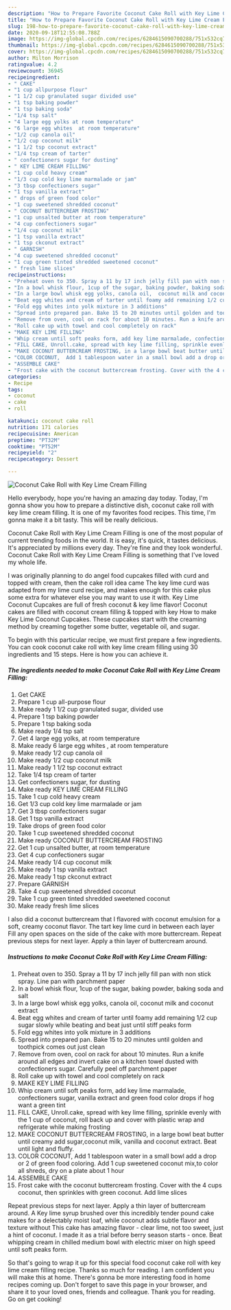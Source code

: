 ```yaml
---
description: "How to Prepare Favorite Coconut Cake Roll with Key Lime Cream Filling"
title: "How to Prepare Favorite Coconut Cake Roll with Key Lime Cream Filling"
slug: 198-how-to-prepare-favorite-coconut-cake-roll-with-key-lime-cream-filling
date: 2020-09-18T12:55:08.788Z
image: https://img-global.cpcdn.com/recipes/6284615090700288/751x532cq70/coconut-cake-roll-with-key-lime-cream-filling-recipe-main-photo.jpg
thumbnail: https://img-global.cpcdn.com/recipes/6284615090700288/751x532cq70/coconut-cake-roll-with-key-lime-cream-filling-recipe-main-photo.jpg
cover: https://img-global.cpcdn.com/recipes/6284615090700288/751x532cq70/coconut-cake-roll-with-key-lime-cream-filling-recipe-main-photo.jpg
author: Milton Morrison
ratingvalue: 4.2
reviewcount: 36945
recipeingredient:
- " CAKE"
- "1 cup allpurpose flour"
- "1 1/2 cup granulated sugar divided use"
- "1 tsp baking powder"
- "1 tsp baking soda"
- "1/4 tsp salt"
- "4 large egg yolks at room temperature"
- "6 large egg whites  at room temperature"
- "1/2 cup canola oil"
- "1/2 cup coconut milk"
- "1 1/2 tsp coconut extract"
- "1/4 tsp cream of tarter"
- " confectioners sugar for dusting"
- " KEY LIME CREAM FILLING"
- "1 cup cold heavy cream"
- "1/3 cup cold key lime marmalade or jam"
- "3 tbsp confectioners sugar"
- "1 tsp vanilla extract"
- " drops of green food color"
- "1 cup sweetened shredded coconut"
- " COCONUT BUTTERCREAM FROSTING"
- "1 cup unsalted butter at room temperature"
- "4 cup confectioners sugar"
- "1/4 cup coconut milk"
- "1 tsp vanilla extract"
- "1 tsp ckconut extract"
- " GARNISH"
- "4 cup sweetened shredded coconut"
- "1 cup green tinted shredded sweetened coconut"
- " fresh lime slices"
recipeinstructions:
- "Preheat oven to 350. Spray a 11 by 17 inch jelly fill pan with non stick spray. Line pan with parchment paper"
- "In a bowl whisk flour, 1cup of the sugar, baking powder, baking soda and salt"
- "In a large bowl whisk egg yolks, canola oil,  coconut milk and coconut extract"
- "Beat egg whites and cream of tarter until foamy add remaining 1/2 cup sugar  slowly while beating and beat just until stiff peaks form"
- "Fold egg whites into yolk mixture in 3 additions"
- "Spread into prepared pan. Bake 15 to 20 minutes until golden and toothpick comes out just clean"
- "Remove from oven, cool on rack for about 10 minutes. Run a knife around all edges and invert cake on a kitchen towel dusted with confectioners sugar. Carefully peel off parchment paper"
- "Roll cake up with towel and cool completely on rack"
- "MAKE KEY LIME FILLING"
- "Whip cream until soft peaks form, add key lime marmalade, confectioners sugar, vanilla extract and green food color drops if hog want a green tint"
- "FILL CAKE, Unroll.cake, spread with key lime filling, sprinkle evenly with the 1 cup of coconut, roll back up and cover with plastic wrap and refrigerate while making frosting"
- "MAKE COCONUT BUTTERCREAM FROSTING, in a large bowl beat butter until creamy add sugar,coconut milk, vanilla and coconut extract. Beat until light and fluffy."
- "COLOR COCONUT,  Add 1 tablespoon water in a small bowl add a drop or 2 of green food coloring. Add 1 cup sweetened coconut mix,to color all shreds, dry on a plate about 1 hour"
- "ASSEMBLE CAKE"
- "Frost cake with the coconut buttercream frosting. Cover with the 4 cups coconut, then sprinkles with green coconut. Add lime slices"
categories:
- Recipe
tags:
- coconut
- cake
- roll

katakunci: coconut cake roll 
nutrition: 171 calories
recipecuisine: American
preptime: "PT32M"
cooktime: "PT52M"
recipeyield: "2"
recipecategory: Dessert

---
```



![Coconut Cake Roll with Key Lime Cream Filling](https://img-global.cpcdn.com/recipes/6284615090700288/751x532cq70/coconut-cake-roll-with-key-lime-cream-filling-recipe-main-photo.jpg)

Hello everybody, hope you're having an amazing day today. Today, I'm gonna show you how to prepare a distinctive dish, coconut cake roll with key lime cream filling. It is one of my favorites food recipes. This time, I'm gonna make it a bit tasty. This will be really delicious.

Coconut Cake Roll with Key Lime Cream Filling is one of the most popular of current trending foods in the world. It is easy, it's quick, it tastes delicious. It's appreciated by millions every day. They're fine and they look wonderful. Coconut Cake Roll with Key Lime Cream Filling is something that I've loved my whole life.

I was originally planning to do angel food cupcakes filled with curd and topped with cream, then the cake roll idea came The key lime curd was adapted from my lime curd recipe, and makes enough for this cake plus some extra for whatever else you may want to use it with. Key Lime Coconut Cupcakes are full of fresh coconut &amp; key lime flavor! Coconut cakes are filled with coconut cream filling &amp; topped with key How to make Key Lime Coconut Cupcakes. These cupcakes start with the creaming method by creaming together some butter, vegetable oil, and sugar.


To begin with this particular recipe, we must first prepare a few ingredients. You can cook coconut cake roll with key lime cream filling using 30 ingredients and 15 steps. Here is how you can achieve it.

<!--inarticleads1-->

##### The ingredients needed to make Coconut Cake Roll with Key Lime Cream Filling:

1. Get  CAKE
1. Prepare 1 cup all-purpose flour
1. Make ready 1 1/2 cup granulated sugar, divided use
1. Prepare 1 tsp baking powder
1. Prepare 1 tsp baking soda
1. Make ready 1/4 tsp salt
1. Get 4 large egg yolks, at room temperature
1. Make ready 6 large egg whites , at room temperature
1. Make ready 1/2 cup canola oil
1. Make ready 1/2 cup coconut milk
1. Make ready 1 1/2 tsp coconut extract
1. Take 1/4 tsp cream of tarter
1. Get  confectioners sugar, for dusting
1. Make ready  KEY LIME CREAM FILLING
1. Take 1 cup cold heavy cream
1. Get 1/3 cup cold key lime marmalade or jam
1. Get 3 tbsp confectioners sugar
1. Get 1 tsp vanilla extract
1. Take  drops of green food color
1. Take 1 cup sweetened shredded coconut
1. Make ready  COCONUT BUTTERCREAM FROSTING
1. Get 1 cup unsalted butter, at room temperature
1. Get 4 cup confectioners sugar
1. Make ready 1/4 cup coconut milk
1. Make ready 1 tsp vanilla extract
1. Make ready 1 tsp ckconut extract
1. Prepare  GARNISH
1. Take 4 cup sweetened shredded coconut
1. Take 1 cup green tinted shredded sweetened coconut
1. Make ready  fresh lime slices


I also did a coconut buttercream that I flavored with coconut emulsion for a soft, creamy coconut flavor. The tart key lime curd in between each layer Fill any open spaces on the side of the cake with more buttercream. Repeat previous steps for next layer. Apply a thin layer of buttercream around. 

<!--inarticleads2-->

##### Instructions to make Coconut Cake Roll with Key Lime Cream Filling:

1. Preheat oven to 350. Spray a 11 by 17 inch jelly fill pan with non stick spray. Line pan with parchment paper
1. In a bowl whisk flour, 1cup of the sugar, baking powder, baking soda and salt
1. In a large bowl whisk egg yolks, canola oil,  coconut milk and coconut extract
1. Beat egg whites and cream of tarter until foamy add remaining 1/2 cup sugar  slowly while beating and beat just until stiff peaks form
1. Fold egg whites into yolk mixture in 3 additions
1. Spread into prepared pan. Bake 15 to 20 minutes until golden and toothpick comes out just clean
1. Remove from oven, cool on rack for about 10 minutes. Run a knife around all edges and invert cake on a kitchen towel dusted with confectioners sugar. Carefully peel off parchment paper
1. Roll cake up with towel and cool completely on rack
1. MAKE KEY LIME FILLING
1. Whip cream until soft peaks form, add key lime marmalade, confectioners sugar, vanilla extract and green food color drops if hog want a green tint
1. FILL CAKE, Unroll.cake, spread with key lime filling, sprinkle evenly with the 1 cup of coconut, roll back up and cover with plastic wrap and refrigerate while making frosting
1. MAKE COCONUT BUTTERCREAM FROSTING, in a large bowl beat butter until creamy add sugar,coconut milk, vanilla and coconut extract. Beat until light and fluffy.
1. COLOR COCONUT,  Add 1 tablespoon water in a small bowl add a drop or 2 of green food coloring. Add 1 cup sweetened coconut mix,to color all shreds, dry on a plate about 1 hour
1. ASSEMBLE CAKE
1. Frost cake with the coconut buttercream frosting. Cover with the 4 cups coconut, then sprinkles with green coconut. Add lime slices


Repeat previous steps for next layer. Apply a thin layer of buttercream around. A Key lime syrup brushed over this incredibly tender pound cake makes for a delectably moist loaf, while coconut adds subtle flavor and texture without This cake has amazing flavor - clear lime, not too sweet, just a hint of coconut. I made it as a trial before berry season starts - once. Beat whipping cream in chilled medium bowl with electric mixer on high speed until soft peaks form. 

So that's going to wrap it up for this special food coconut cake roll with key lime cream filling recipe. Thanks so much for reading. I am confident you will make this at home. There's gonna be more interesting food in home recipes coming up. Don't forget to save this page in your browser, and share it to your loved ones, friends and colleague. Thank you for reading. Go on get cooking!
